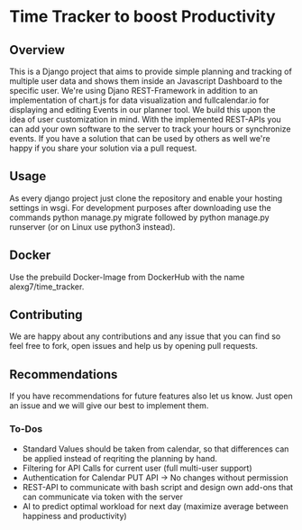 # Time Tracker to boost Productivity

## Overview

This is a Django project that aims to provide simple planning and tracking of multiple user data and shows them inside an Javascript Dashboard to the specific user. We're using Djano REST-Framework in addition to an implementation of chart.js for data visualization and fullcalendar.io for displaying and editing Events in our planner tool.
We build this upon the idea of user customization in mind. With the implemented REST-APIs you can add your own software to the server to track your hours or synchronize events. If you have a solution that can be used by others as well we're happy if you share your solution via a pull request.

## Usage

As every django project just clone the repository and enable your hosting settings in wsgi. For development purposes after downloading use the commands
python manage.py migrate followed by python manage.py runserver (or on Linux use python3 instead).

## Docker

Use the prebuild Docker-Image from DockerHub with the name alexg7/time_tracker.

## Contributing

We are happy about any contributions and any issue that you can find so feel free to fork, open issues and help us by opening pull requests.

## Recommendations

If you have recommendations for future features also let us know. Just open an issue and we will give our best to implement them.

### To-Dos

- Standard Values should be taken from calendar, so that differences can be applied instead of reqriting the planning by hand.
- Filtering for API Calls for current user (full multi-user support)
- Authentication for Calendar PUT API -> No changes without permission
- REST-API to communicate with bash script and design own add-ons that can communicate via token with the server
- AI to predict optimal workload for next day (maximize average between happiness and productivity)

